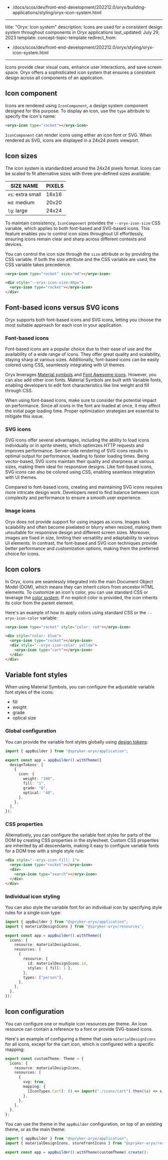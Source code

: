   - /docs/scos/dev/front-end-development/202212.0/oryx/building-applications/styling/oryx-icon-system.html
---
title: "Oryx: Icon system"
description: Icons are used for a consistent design system throughout components in Oryx applications
last_updated: July 29, 2023
template: concept-topic-template
redirect_from:
  - /docs/scos/dev/front-end-development/202212.0/oryx/styling/oryx-icon-system.html
---

Icons provide clear visual cues, enhance user interactions, and save screen space. Oryx offers a sophisticated icon system that ensures a consistent design across all components of an  application.

## Icon component

Icons are rendered using `IconComponent`, a design system component designed for this purpose. To display an icon, use the `type` attribute to specify the icon's name:

```html
<oryx-icon type="rocket"></oryx-icon>
```

`IconComponent` can render icons using either an icon font or SVG. When rendered as SVG, icons are displayed in a 24x24 pixels viewport.

## Icon sizes

The icon system is standardized around the 24x24 pixels format. Icons can be scaled to fit alternative sizes with three pre-defined sizes available:

| SIZE NAME | PIXELS |
|-|-|
| `xs`: extra small | 16x16 |
| `md`: medium | 20x20 |
| `lg`: large | 24x24 |

To maintain consistency, `IconComponent` provides the `--oryx-icon-size` CSS variable, which applies to both font-based and SVG-based icons. This feature enables you to control icon sizes throughout UI effortlessly, ensuring icons remain clear and sharp across different contexts and devices.

You can control the icon size through the `size` attribute or by providing the CSS variable. If both the size attribute and the CSS variable are used, the CSS variable takes precedence.

```html
<oryx-icon type="rocket" size="md"></oryx-icon>

<div style="--oryx-icon-size:40px">
  <oryx-icon type="rocket"></oryx-icon>
</div>
```

## Font-based icons versus SVG icons

Oryx supports both font-based icons and SVG icons, letting you choose the most suitable approach for each icon in your application.

### Font-based icons

Font-based icons are a popular choice due to their ease of use and the availability of a wide range of icons. They offer great quality and scalability, staying sharp at various sizes. Additionally, font-based icons can be easily colored using CSS, seamlessly integrating with UI themes.

Oryx leverages [Material symbols](https://fonts.google.com/icons) and [Font Awesome icons](https://fontawesome.com/). However, you can also add other icon fonts. Material Symbols are built with Variable fonts, enabling developers to edit font characteristics like line weight and fill through CSS.

When using font-based icons, make sure to consider the potential impact on performance. Since all icons in the font are loaded at once, it may affect the initial page loading time. Proper optimization strategies are essential to mitigate this issue.

### SVG icons

SVG icons offer several advantages, including the ability to load icons individually or in sprite sheets, which optimizes HTTP requests and improves performance. Server-side rendering of SVG icons results in optimal output for performance, leading to faster loading times. Being vector-based, SVG icons maintain their quality and sharpness at various sizes, making them ideal for responsive designs. Like font-based icons, SVG icons can also be colored using CSS, enabling seamless integration with UI themes.

Compared to font-based icons, creating and maintaining SVG icons requires more intricate design work. Developers need to find balance between icon complexity and performance to ensure a smooth user experience.

### Image icons

Oryx does not provide support for using images as icons. Images lack scalability and often become pixelated or blurry when resized, making them unsuitable for responsive design and different screen sizes. Moreover, images are fixed in size, limiting their versatility and adaptability to various UI elements. In contrast, the font-based and SVG icon techniques provide better performance and customization options, making them the preferred choice for icons.

## Icon colors

In Oryx, icons are seamlessly integrated into the main Document Object Model (DOM), which means they can inherit colors from ancestor HTML elements. To customize an icon's color, you can use standard CSS or leverage the [color system](/docs/scos/dev/front-end-development/{{page.version}}/oryx/building-applications/styling/oryx-color-system.html). If no explicit color is provided, the icon inherits its color from the parent element.

Here's an example of how to apply colors using standard CSS or the `--oryx-icon-color` variable:

```html
<oryx-icon type="rocket" style="color: red"></oryx-icon>

<div style="color: blue">
  <oryx-icon type="rocket"></oryx-icon>
  <div style="--oryx-icon-color: yellow">
    <oryx-icon type="cart"></oryx-icon>
  </div>
</div>
```

## Variable font styles

When using Material Symbols, you can configure the adjustable variable font styles of the icons:
* fill
* weight
* grade
* optical size

### Global configuration

You can provide the variable font styles globally using [design tokens](/docs/scos/dev/front-end-development/{{page.version}}/oryx/building-applications/styling/oryx-design-tokens.html):

```ts
import { appBuilder } from "@spryker-oryx/application";

export const app = appBuilder().withTheme({
  designTokens: [
    {
      icon: {
        weight: "100",
        fill: "1",
        grade: "0",
        optical: "48",
      },
    },
  ],
});
```

### CSS properties

Alternatively, you can configure the variable font styles for parts of the DOM by creating CSS properties in the stylesheet. Custom CSS properties are inherited by all descendants, making it easy to configure variable fonts for a DOM tree with a single style rule:

```html
<div style="--oryx-icon-fill: 1">
  <oryx-icon type="rocket"></oryx-icon>
  <div>
    <oryx-icon type="search"></oryx-icon>
  </div>
</div>
```

### Individual icon styling

You can also style the variable font for an individual icon by specifying style rules for a single icon type:

```ts
import { appBuilder } from "@spryker-oryx/application";
import { materialDesignIcons } from "@spryker-oryx/resources";

export const app = appBuilder().withTheme({
  icons: {
    resource: materialDesignIcons,
    resources: [
      {
        resource: {
          id: materialDesignIcons.id,
          styles: { fill: 1 },
        },
        types: ["person"],
      },
    ],
  },
});
```

## Icon configuration

You can configure one or multiple icon resources per theme. An icon resource can contain a reference to a font or provide SVG-based icons.

Here's an example of configuring a theme that uses `materialDesignIcons` for all icons, except for the cart icon, which is configured with a specific mapping:

```ts
export const customTheme: Theme = {
  icons: {
    resource: materialDesignIcons,
    resources: [
      {
        svg: true,
        mapping: {
          [IconTypes.Cart]: () => import("./icons/cart").then((s) => s.default),
        },
      },
    ],
  },
};
```

You can use the theme in the `appBuilder` configuration, on top of an existing theme, or as the main theme:

```ts
import { appBuilder } from "@spryker-oryx/application";
import { materialDesignIcons, storefrontIcons } from "@spryker-oryx/resources";

export const app = appBuilder().withTheme(customTheme).create();
```
